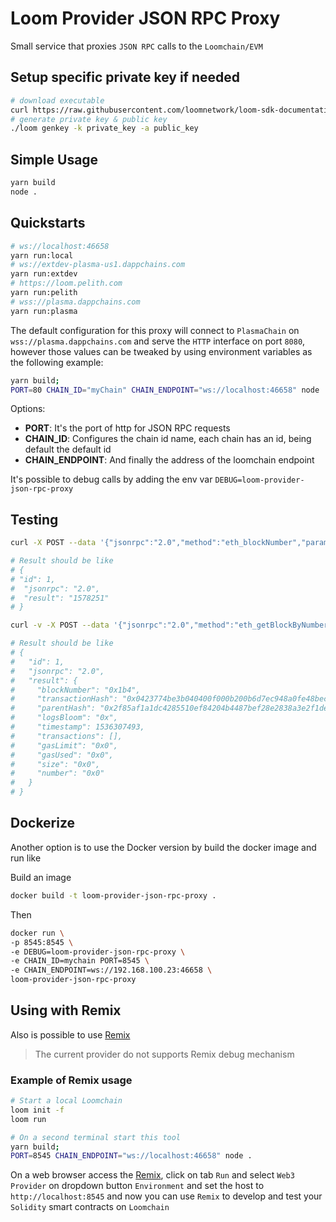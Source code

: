 # Loom Provider JSON RPC Proxy

Small service that proxies `JSON RPC` calls to the `Loomchain/EVM`

## Setup specific private key if needed

```bash
# download executable
curl https://raw.githubusercontent.com/loomnetwork/loom-sdk-documentation/master/scripts/get_loom.sh | sh
# generate private key & public key
./loom genkey -k private_key -a public_key
```

## Simple Usage

```bash
yarn build
node .
```

## Quickstarts

```bash
# ws://localhost:46658
yarn run:local
# ws://extdev-plasma-us1.dappchains.com
yarn run:extdev
# https://loom.pelith.com
yarn run:pelith
# wss://plasma.dappchains.com
yarn run:plasma
```

The default configuration for this proxy will connect to `PlasmaChain` on `wss://plasma.dappchains.com` and serve the `HTTP` interface on port `8080`, however those values can be tweaked by using environment variables as the following example:

```bash
yarn build;
PORT=80 CHAIN_ID="myChain" CHAIN_ENDPOINT="ws://localhost:46658" node .
```

Options:

* **PORT**: It's the port of http for JSON RPC requests
* **CHAIN_ID**: Configures the chain id name, each chain has an id, being default the default id
* **CHAIN_ENDPOINT**: And finally the address of the loomchain endpoint

 It's possible to debug calls by adding the env var `DEBUG=loom-provider-json-rpc-proxy`

## Testing

```bash
curl -X POST --data '{"jsonrpc":"2.0","method":"eth_blockNumber","params":[],"id":1}' localhost:8080 | jq

# Result should be like
# {
# "id": 1,
#  "jsonrpc": "2.0",
#  "result": "1578251"
# }
```

```bash
curl -v -X POST --data '{"jsonrpc":"2.0","method":"eth_getBlockByNumber","params":["0x1b4", true],"id":1}' localhost:8080 | jq

# Result should be like
# {
#   "id": 1,
#   "jsonrpc": "2.0",
#   "result": {
#     "blockNumber": "0x1b4",
#     "transactionHash": "0x0423774be3b040400f000b200b6d7ec948a0fe48bec232b5f196e2fdb2b20859",
#     "parentHash": "0x2f85af1a1dc4285510ef84204b4487bef28e2838a3e2f1dea3943bf71c063c28",
#     "logsBloom": "0x",
#     "timestamp": 1536307493,
#     "transactions": [],
#     "gasLimit": "0x0",
#     "gasUsed": "0x0",
#     "size": "0x0",
#     "number": "0x0"
#   }
# }
```

## Dockerize

Another option is to use the Docker version by build the docker image and run like

Build an image

```bash
docker build -t loom-provider-json-rpc-proxy .
```

Then

```bash
docker run \
-p 8545:8545 \
-e DEBUG=loom-provider-json-rpc-proxy \
-e CHAIN_ID=mychain PORT=8545 \
-e CHAIN_ENDPOINT=ws://192.168.100.23:46658 \
loom-provider-json-rpc-proxy
```

## Using with Remix

Also is possible to use [Remix](https://remix.ethereum.org)

> The current provider do not supports Remix debug mechanism

### Example of Remix usage

```bash
# Start a local Loomchain
loom init -f
loom run
```

```bash
# On a second terminal start this tool
yarn build;
PORT=8545 CHAIN_ENDPOINT="ws://localhost:46658" node .
```

On a web browser access the [Remix](https://remix.ethereum.org), click on tab `Run` and select `Web3 Provider` on dropdown button `Environment` and set the host to `http://localhost:8545` and now you can use `Remix` to develop and test your `Solidity` smart contracts on `Loomchain`
